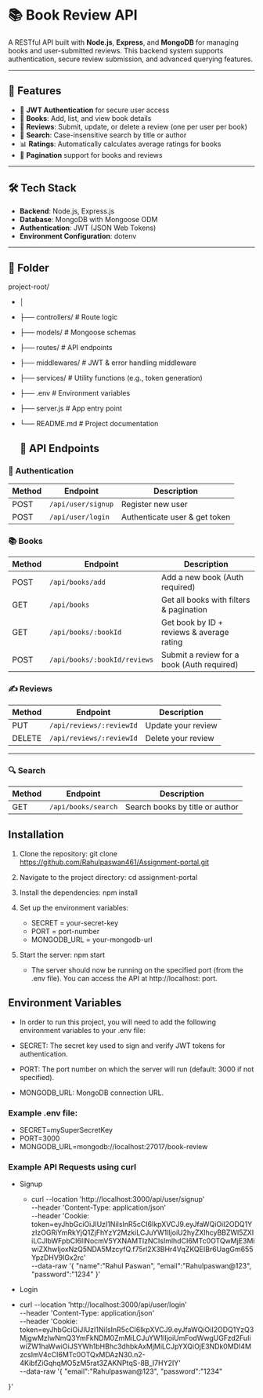 # 📚 Book Review API

A RESTful API built with **Node.js**, **Express**, and **MongoDB** for managing books and user-submitted reviews. This backend system supports authentication, secure review submission, and advanced querying features.

---

## 🚀 Features

- 🔐 **JWT Authentication** for secure user access
- 📖 **Books**: Add, list, and view book details
- 📝 **Reviews**: Submit, update, or delete a review (one per user per book)
- 🔎 **Search**: Case-insensitive search by title or author
- 📊 **Ratings**: Automatically calculates average ratings for books
- 🔄 **Pagination** support for books and reviews

---

## 🛠️ Tech Stack

- **Backend**: Node.js, Express.js
- **Database**: MongoDB with Mongoose ODM
- **Authentication**: JWT (JSON Web Tokens)
- **Environment Configuration**: dotenv

---

## 📁 Folder 

project-root/
- │
- ├── controllers/ # Route logic
- ├── models/ # Mongoose schemas
- ├── routes/ # API endpoints
- ├── middlewares/ # JWT & error handling middleware
- ├── services/ # Utility functions (e.g., token generation)
- ├── .env # Environment variables
- ├── server.js # App entry point
- └── README.md # Project documentation

  ## 🧪 API Endpoints

### 🔐 Authentication

| Method | Endpoint       | Description           |
|--------|----------------|-----------------------|
| POST   | `/api/user/signup`      | Register new user     |
| POST   | `/api/user/login`       | Authenticate user & get token |



### 📚 Books

| Method | Endpoint             | Description                                  |
|--------|----------------------|----------------------------------------------|
| POST   | `/api/books/add`             | Add a new book (Auth required)               |
| GET    | `/api/books`             | Get all books with filters & pagination      |
| GET    | `/api/books/:bookId`         | Get book by ID + reviews & average rating    |
| POST   | `/api/books/:bookId/reviews` | Submit a review for a book (Auth required)   |


### ✍️ Reviews

| Method | Endpoint         | Description                       |
|--------|------------------|-----------------------------------|
| PUT    | `/api/reviews/:reviewId`   | Update your review                |
| DELETE | `/api/reviews/:reviewId`   | Delete your review                |

---

### 🔍 Search

| Method | Endpoint   | Description                       |
|--------|------------|-----------------------------------|
| GET    | `/api/books/search`  | Search books by title or author   |


## Installation
1. Clone the repository:
   git clone https://github.com/Rahulpaswan461/Assignment-portal.git
2. Navigate to the project directory:
   cd assignment-portal
3. Install the dependencies:
    npm install
4. Set up the environment variables:
    - SECRET = your-secret-key
    - PORT = port-number
    - MONGODB_URL = your-mongodb-url
5. Start the server:
   npm start

   - The server should now be running on the specified port (from the .env file). You can access the API at http://localhost: port.
  

## Environment Variables

-  In order to run this project, you will need to add the following environment variables to your .env file:

- SECRET: The secret key used to sign and verify JWT tokens for authentication.
- PORT: The port number on which the server will run (default: 3000 if not specified).
- MONGODB_URL: MongoDB connection URL.

  
 ### Example .env file:
- SECRET=mySuperSecretKey
- PORT=3000
- MONGODB_URL=mongodb://localhost:27017/book-review

### Example API Requests using curl

- Signup
  - curl --location 'http://localhost:3000/api/user/signup' \
--header 'Content-Type: application/json' \
--header 'Cookie: token=eyJhbGciOiJIUzI1NiIsInR5cCI6IkpXVCJ9.eyJfaWQiOiI2ODQ1YzIzOGRiYmRkYjQ1ZjFhYzY2MzkiLCJuYW1lIjoiU2hyZXlhcyBBZWl5ZXIiLCJlbWFpbCI6IlNocmV5YXNAMTIzNCIsImlhdCI6MTc0OTQwMjE3MiwiZXhwIjoxNzQ5NDA5MzcyfQ.f75rl2X3BHr4VqZKQEIBr6UagGm655YpzDHV9lGx2rc' \
--data-raw '{
     "name":"Rahul Paswan",
     "email":"Rahulpaswan@123",
    "password":"1234"
}'

- Login
- curl --location 'http://localhost:3000/api/user/login' \
--header 'Content-Type: application/json' \
--header 'Cookie: token=eyJhbGciOiJIUzI1NiIsInR5cCI6IkpXVCJ9.eyJfaWQiOiI2ODQ1YzQ3MjgwMzIwNmQ3YmFkNDM0ZmMiLCJuYW1lIjoiUmFodWwgUGFzd2FuIiwiZW1haWwiOiJSYWh1bHBhc3dhbkAxMjMiLCJpYXQiOjE3NDk0MDI4MzcsImV4cCI6MTc0OTQxMDAzN30.n2-4KibfZiGqhqMO5zM5rat3ZAKNPtqS-8B_I7HY2IY' \
--data-raw '{
     "email":"Rahulpaswan@123",
    "password":"1234"

}'
